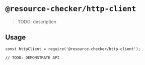 # `@resource-checker/http-client`

> TODO: description

## Usage

```
const httpClient = require('@resource-checker/http-client');

// TODO: DEMONSTRATE API
```
